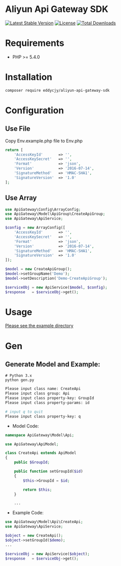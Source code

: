 # Aliyun Api Gateway SDK

[![Latest Stable Version](https://poser.pugx.org/EDDYCJY/aliyun-api-gateway-sdk/v/stable)](https://packagist.org/packages/eddycjy/aliyun-api-gateway-sdk)
[![License](https://poser.pugx.org/EDDYCJY/aliyun-api-gateway-sdk/license)](https://packagist.org/packages/eddycjy/aliyun-api-gateway-sdk)
[![Total Downloads](https://poser.pugx.org/EDDYCJY/aliyun-api-gateway-sdk/downloads)](https://packagist.org/packages/eddycjy/aliyun-api-gateway-sdk)

# Requirements

- PHP >= 5.4.0

# Installation

``` sh
composer require eddycjy/aliyun-api-gateway-sdk
```

# Configuration

## Use File

Copy Env.example.php file to Env.php

``` php
return [
    'AccessKeyId'       => '',
    'AccessKeySecret'   => '',
    'Format'            => 'json',
    'Version'           => '2016-07-14',
    'SignatureMethod'   => 'HMAC-SHA1',
    'SignatureVersion'  => '1.0'
];
```

## Use Array
``` php
use ApiGateway\Config\ArrayConfig;
use ApiGateway\Model\ApiGroup\CreateApiGroup;
use ApiGateway\ApiService;

$config = new ArrayConfig([
    'AccessKeyId'       => '',
    'AccessKeySecret'   => '',
    'Format'            => 'json',
    'Version'           => '2016-07-14',
    'SignatureMethod'   => 'HMAC-SHA1',
    'SignatureVersion'  => '1.0'
]);

$model = new CreateApiGroup();
$model->setGroupName('Demo');
$model->setDescription('Demo-CreateApiGroup');

$serviceObj = new ApiService($model, $config);
$response   = $serviceObj->get();

```

# Usage

[Please see the example directory](https://github.com/EDDYCJY/aliyun-api-gateway-sdk/tree/master/example)


# Gen

## Generate Model and Example:

```
# Python 3.x
python gen.py
```

``` sh
Please input class name: CreateApi
Please input class group: Api
Please input class property-key: GroupId
Please input class property-params: id

# input q to quit
Please input class property-key: q

```    

- Model Code: 

``` php
namespace ApiGateway\Model\Api;

use ApiGateway\ApiModel;

class CreateApi extends ApiModel
{
    public $GroupId;

    public function setGroupId($id)
    {
        $this->GroupId = $id;

        return $this;
    }

    ...

```

- Example Code: 

``` php
use ApiGateway\Model\Api\CreateApi;
use ApiGateway\ApiService;

$object = new CreateApi();
$object->setGroupId($demo);
...

$serviceObj = new ApiService($object);
$response   = $serviceObj->get();

```